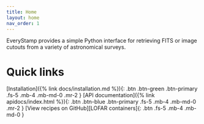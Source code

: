 ```yaml
---
title: Home
layout: home
nav_order: 1
---
```

EveryStamp provides a simple Python interface for retrieving FITS or image cutouts from a variety of astronomical surveys. 

# Quick links

[Installation]({% link docs/installation.md %}){: .btn .btn-green .btn-primary .fs-5 .mb-4 .mb-md-0 .mr-2 }
[API documentation]({% link apidocs/index.html %}){: .btn .btn-blue .btn-primary .fs-5 .mb-4 .mb-md-0 .mr-2 }
[View recipes on GitHub][LOFAR containers]{: .btn .fs-5 .mb-4 .mb-md-0 }
